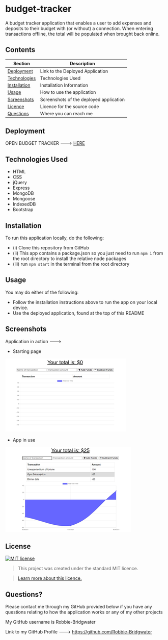 # budget-tracker
A budget tracker application that enables a user to add expenses and deposits to their budget with (or without) a connection. When entering transactions offline, the total will be populated when brought back online.


## Contents
Section | Description
------------ | -------------
[Deployment](#Deployment) | Link to the Deployed Application
[Technologies](#Technologies) | Technologies Used
[Installation](#Installation) | Installation Information
[Usage](#Usage) | How to use the application
[Screenshots](#Screenshots) | Screenshots of the deployed application
[Licence](#licence) | Licence for the source code
[Questions](#Questions?) | Where you can reach me

## Deployment
OPEN BUDGET TRACKER ---> [HERE]()

## Technologies Used

- HTML
- CSS
- jQuery
- Express
- MongoDB
- Mongoose
- IndexedDB
- Bootstrap

## Installation
 To run this application locally, do the following:
 - (i) Clone this repository from GitHub
- (ii) This app contains a package.json so you just need to run `npm i` from the root directory to install the relative node packages
- (iii) run `npm start` in the terminal from the root directory 

## Usage
You may do either of the following:
* Follow the installation instructions above to run the app on your local device.
* Use the deployed application, found at the top of this README


## Screenshots
Application in action --->

- Starting page

![image](./public/img/screenshot1.png)

- App in use

![image](./public/img/screenshot2.png)

## License
[![MIT license](https://img.shields.io/badge/License-MIT-blue.svg)](https://lbesson.mit-license.org/)

> This project was created under the standard MIT licence.

> [Learn more about this licence.](https://lbesson.mit-license.org/)


## Questions?

Please contact me through my GitHub provided below if you have any questions relating to how the application works or any of my other projects

My GitHub username is Robbie-Bridgwater

Link to my GitHub Profile ---> https://github.com/Robbie-Bridgwater